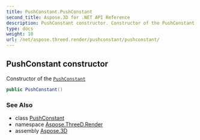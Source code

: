 ```yaml
---
title: PushConstant.PushConstant
second_title: Aspose.3D for .NET API Reference
description: PushConstant constructor. Constructor of the PushConstant
type: docs
weight: 10
url: /net/aspose.threed.render/pushconstant/pushconstant/
---
```

## PushConstant constructor

Constructor of the [`PushConstant`](../)

```csharp
public PushConstant()
```

### See Also

* class [PushConstant](../)
* namespace [Aspose.ThreeD.Render](../../pushconstant/)
* assembly [Aspose.3D](../../../)


